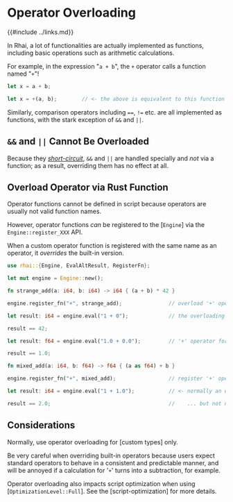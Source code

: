 Operator Overloading
===================

{{#include ../links.md}}

In Rhai, a lot of functionalities are actually implemented as functions, including basic operations
such as arithmetic calculations.

For example, in the expression "`a + b`", the `+` operator calls a function named "`+`"!

```rust
let x = a + b;

let x = +(a, b);        // <- the above is equivalent to this function call
```

Similarly, comparison operators including `==`, `!=` etc. are all implemented as functions,
with the stark exception of `&&` and `||`.


`&&` and `||` Cannot Be Overloaded
---------------------------------

Because they [_short-circuit_]({{rootUrl}}/language/logic.md#boolean-operators), `&&` and `||` are
handled specially and _not_ via a function; as a result, overriding them has no effect at all.


Overload Operator via Rust Function
----------------------------------

Operator functions cannot be defined in script because operators are usually not valid function names.

However, operator functions _can_ be registered to the [`Engine`] via the `Engine::register_XXX` API.

When a custom operator function is registered with the same name as an operator, it _overrides_ the
built-in version.

```rust
use rhai::{Engine, EvalAltResult, RegisterFn};

let mut engine = Engine::new();

fn strange_add(a: i64, b: i64) -> i64 { (a + b) * 42 }

engine.register_fn("+", strange_add);               // overload '+' operator for two integers!

let result: i64 = engine.eval("1 + 0");             // the overloading version is used

result == 42;

let result: f64 = engine.eval("1.0 + 0.0");         // '+' operator for two floats not overloaded

result == 1.0;

fn mixed_add(a: i64, b: f64) -> f64 { (a as f64) + b }

engine.register_fn("+", mixed_add);                 // register '+' operator for an integer and a float

let result: i64 = engine.eval("1 + 1.0");           // <- normally an error...

result == 2.0;                                      //    ... but not now
```


Considerations
--------------

Normally, use operator overloading for [custom types] only.

Be very careful when overriding built-in operators because users expect standard operators to behave
in a consistent and predictable manner, and will be annoyed if a calculation for '`+`' turns into a
subtraction, for example.

Operator overloading also impacts script optimization when using [`OptimizationLevel::Full`].
See the [script-optimization] for more details.
